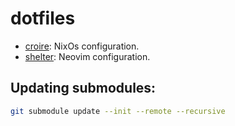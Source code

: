 # dotfiles

 - [croire](./croire/): NixOs configuration.
 - [shelter](./shelter/): Neovim configuration.

## Updating submodules:

```bash
git submodule update --init --remote --recursive
```
